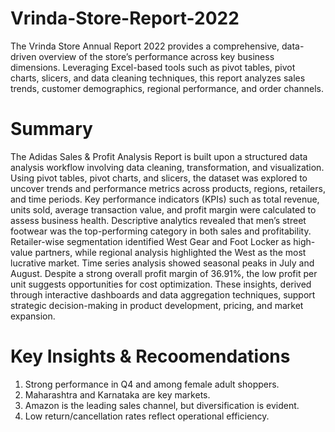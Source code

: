 # Vrinda-Store-Report-2022
The Vrinda Store Annual Report 2022 provides a comprehensive, data-driven overview of the store’s performance across key business dimensions. Leveraging Excel-based tools such as pivot tables, pivot charts, slicers, and data cleaning techniques, this report analyzes sales trends, customer demographics, regional performance, and order channels. 

# Summary
The Adidas Sales & Profit Analysis Report is built upon a structured data analysis workflow involving data cleaning, transformation, and visualization. Using pivot tables, pivot charts, and slicers, the dataset was explored to uncover trends and performance metrics across products, regions, retailers, and time periods. Key performance indicators (KPIs) such as total revenue, units sold, average transaction value, and profit margin were calculated to assess business health. Descriptive analytics revealed that men’s street footwear was the top-performing category in both sales and profitability. Retailer-wise segmentation identified West Gear and Foot Locker as high-value partners, while regional analysis highlighted the West as the most lucrative market. Time series analysis showed seasonal peaks in July and August. Despite a strong overall profit margin of 36.91%, the low profit per unit suggests opportunities for cost optimization. These insights, derived through interactive dashboards and data aggregation techniques, support strategic decision-making in product development, pricing, and market expansion.

# Key Insights & Recoomendations
1. Strong performance in Q4 and among female adult shoppers.
2. Maharashtra and Karnataka are key markets.
3. Amazon is the leading sales channel, but diversification is evident.
4. Low return/cancellation rates reflect operational efficiency.
